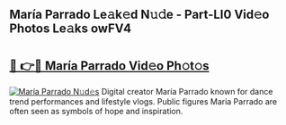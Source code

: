 ## María Parrado Le𝚊k𝚎d N𝚞𝚍e - Part-LI0 Vid𝚎o Photos Le𝚊ks owFV4

# <h2><a href="http://fbe3yn.evod.top/?m=Mar%c3%ada+Parrado">🔗 👉🔴 María Parrado Vid𝚎o Ph𝚘t𝚘s</a></h2>

[![María Parrado N𝚞d𝚎s](https://i.imgur.com/8V9OHl7.gif)](http://fbe3yn.evod.top/?m=Mar%c3%ada+Parrado)
Digital creator María Parrado known for dance trend performances and lifestyle vlogs. Public figures María Parrado are often seen as symbols of hope and inspiration. 
